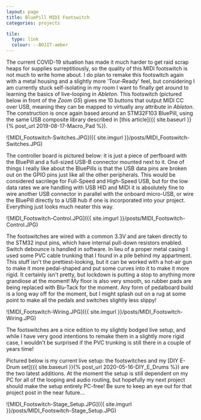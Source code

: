 ```yaml
---
layout: page
title: BluePill MIDI Footswitch
categories: projects

tile:
  type: link
  colour: --BOJIT-amber
---
```


The current COVID-19 situation has made it much harder to get raid scrap heaps for supplies surreptitiously, so the quality of this MIDI footswitch is not much to write home about. I do plan to remake this footswitch again with a metal housing and a slightly more 'Tour-Ready' feel, but considering I am currently stuck self-isolating in my room I want to finally get around to learning the basics of live-looping in *Ableton*. This footswitch (pictured below in front of the *Zoom G5*) gives me 10 buttons that output MIDI CC over USB, meaning they can be mapped to virtually any attribute in *Ableton*.
The construction is once again based around an STM32F103 BluePill, using the same USB composite library described in [this article]({{ site.baseurl }}{% post_url 2019-08-17-Macro_Pad %}).

![MIDI_Footswitch-Switches.JPG]({{ site.imgurl }}/posts/MIDI_Footswitch-Switches.JPG)

The controller board is pictured below: it is just a piece of perfboard with the BluePill and a full-sized USB-B connector mounted next to it. One of things I really like about the BluePills is that the USB data pins are broken out on the GPIO pins just like all the other peripherals. This would be considered sacrilege for Full-Speed and High-Speed USB, but for the low data rates we are handling with USB HID and MIDI it is absolutely fine to wire another USB connector in parallel with the onboard micro-USB, or wire the BluePill directly to a USB hub if one is incorporated into your project. Everything just looks much neater this way.

![MIDI_Footswitch-Control.JPG]({{ site.imgurl }}/posts/MIDI_Footswitch-Control.JPG)

The footswitches are wired with a common 3.3V and are taken directly to the STM32 input pins, which have internal pull-down resistors enabled. Switch debounce is handled in software.
In lieu of a proper metal casing I used some PVC cable trunking that I found in a pile behind my appartment. This stuff isn't the prettiest-looking, but it can be worked with a hot-air gun to make it more pedal-shaped and put some curves into it to make it more rigid. It certainly isn't pretty, but lockdown is putting a stop to anything more grandiose at the moment! My floor is also very smooth, so rubber pads are being replaced with Blu-Tack for the moment. Any form of pedalboard build is a long way off for the moment, but I might splash out on a rug at some point to make all the pedals and switches slightly less slippy!

![MIDI_Footswitch-Wiring.JPG]({{ site.imgurl }}/posts/MIDI_Footswitch-Wiring.JPG)

The footswitches are a nice edition to my slightly bodged live setup, and while I have very good intentions to remake them in a slightly more rigid case, I wouldn't be surprised if the PVC trunking is still there in a couple of years time!

Pictured below is my current live setup: the footswitches and my [DIY E-Drum set]({{ site.baseurl }}{% post_url 2020-05-16-DIY_E_Drums %}) are the two latest additions. At the moment the setup is still dependent on my PC for all of the looping and audio routing, but hopefully my next project should make the setup entirely PC-free! Be sure to keep an eye out for that project post in the near future...

![MIDI_Footswitch-Stage_Setup.JPG]({{ site.imgurl }}/posts/MIDI_Footswitch-Stage_Setup.JPG)
